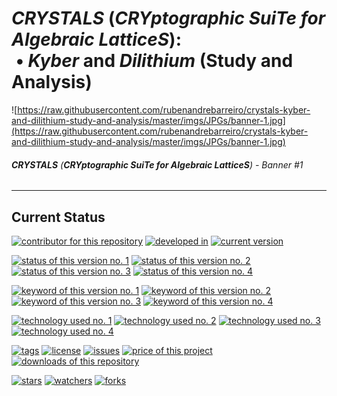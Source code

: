 <script async defer src="https://buttons.github.io/buttons.js"></script>

# **_CRYSTALS_** (**_CRYptographic SuiTe for Algebraic LatticeS_**): <br> &nbsp;&#x2022; **_Kyber_** and **_Dilithium_** (Study and Analysis)

![https://raw.githubusercontent.com/rubenandrebarreiro/crystals-kyber-and-dilithium-study-and-analysis/master/imgs/JPGs/banner-1.jpg](https://raw.githubusercontent.com/rubenandrebarreiro/crystals-kyber-and-dilithium-study-and-analysis/master/imgs/JPGs/banner-1.jpg)
###### **_CRYSTALS_** (**_CRYptographic SuiTe for Algebraic LatticeS_**) - Banner #1

***

## Current Status
[![contributor for this repository](https://img.shields.io/badge/contributor-rubenandrebarreiro-blue.svg)](https://github.com/rubenandrebarreiro/)
[![developed in](https://img.shields.io/badge/developed&nbsp;in-tecnico&nbsp;lisboa-blue.svg)](https://tecnico.ulisboa.pt/)
[![current version](https://img.shields.io/badge/version-1.0-magenta.svg)](https://github.com/rubenandrebarreiro/crystals-kyber-and-dilithium-study-and-analysis/)

[![status of this version no. 1](https://img.shields.io/badge/status-ongoing-orange.svg)](https://github.com/rubenandrebarreiro/crystals-kyber-and-dilithium-study-and-analysis/)
[![status of this version no. 2](https://img.shields.io/badge/status-beta-orange.svg)](https://github.com/rubenandrebarreiro/crystals-kyber-and-dilithium-study-and-analysis/)
[![status of this version no. 3](https://img.shields.io/badge/status-unstable-orange.svg)](https://github.com/rubenandrebarreiro/crystals-kyber-and-dilithium-study-and-analysis/)
[![status of this version no. 4](https://img.shields.io/badge/status-not&nbsp;documented-orange.svg)](https://github.com/rubenandrebarreiro/crystals-kyber-and-dilithium-study-and-analysis/)

[![keyword of this version no. 1](https://img.shields.io/badge/keyword-classical&nbsp;post&nbsp;quantum&nbsp;cryptography-brown.svg)](https://github.com/rubenandrebarreiro/crystals-kyber-and-dilithium-study-and-analysis/)
[![keyword of this version no. 2](https://img.shields.io/badge/keyword-lattice&nbsp;based-brown.svg)](https://github.com/rubenandrebarreiro/crystals-kyber-and-dilithium-study-and-analysis/)
[![keyword of this version no. 3](https://img.shields.io/badge/keyword-kyber-brown.svg)](https://github.com/rubenandrebarreiro/crystals-kyber-and-dilithium-study-and-analysis/)
[![keyword of this version no. 4](https://img.shields.io/badge/keyword-dilithium-brown.svg)](https://github.com/rubenandrebarreiro/crystals-kyber-and-dilithium-study-and-analysis/)

[![technology used no. 1](https://img.shields.io/badge/built&nbsp;with-jupyter&nbsp;notebook-red.svg)](https://www.jupyter.org/)
[![technology used no. 2](https://img.shields.io/badge/built&nbsp;with-java-red.svg)](http://www.java.com/)
[![technology used no. 3](https://img.shields.io/badge/built&nbsp;with-bouncy&nbsp;castle-red.svg)](https://www.bouncycastle.org/)
[![technology used no. 4](https://img.shields.io/badge/built&nbsp;with-tex-red.svg)](https://tug.org/texlive/)

[![tags](https://img.shields.io/github/tag/rubenandrebarreiro/crystals-kyber-and-dilithium-study-and-analysis?include_prereleases=&sort=semver&color=blue)](https://github.com/rubenandrebarreiro/crystals-kyber-and-dilithium-study-and-analysis/releases/)
[![license](https://img.shields.io/badge/License-MIT-blue)](#license)
[![issues](https://img.shields.io/github/issues/rubenandrebarreiro/crystals-kyber-and-dilithium-study-and-analysis)](https://github.com/rubenandrebarreiro/crystals-kyber-and-dilithium-study-and-analysis/issues)
[![price of this project](https://img.shields.io/badge/price-free-success.svg)](https://github.com/rubenandrebarreiro/crystals-kyber-and-dilithium-study-and-analysis/archive/master.zip)
[![downloads of this repository](https://img.shields.io/github/downloads/rubenandrebarreiro/crystals-kyber-and-dilithium-study-and-analysis/total.svg)](https://github.com/rubenandrebarreiro/crystals-kyber-and-dilithium-study-and-analysis/archive/master.zip)

[![stars](https://img.shields.io/github/stars/rubenandrebarreiro/crystals-kyber-and-dilithium-study-and-analysis?style=social)](https://github.com/rubenandrebarreiro/crystals-kyber-and-dilithium-study-and-analysis)
[![watchers](https://img.shields.io/github/watchers/rubenandrebarreiro/crystals-kyber-and-dilithium-study-and-analysis?style=social)](https://github.com/rubenandrebarreiro/crystals-kyber-and-dilithium-study-and-analysis)
[![forks](https://img.shields.io/github/forks/rubenandrebarreiro/crystals-kyber-and-dilithium-study-and-analysis?style=social)](https://github.com/rubenandrebarreiro/crystals-kyber-and-dilithium-study-and-analysis)
